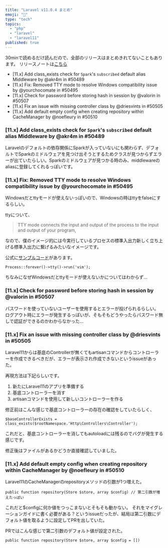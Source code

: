 ```yaml
---
title: "Laravel v11.0.4 まとめ"
emoji: "📘"
type: "tech"
topics:
  - "php"
  - "laravel"
  - "laravel11"
published: true
---
```


30minで読めるだけ読んだので、全部のリリースはまとめきれてないこともあります。
リリースノートは[こちら](https://github.com/laravel/framework/releases/tag/v11.0.4)

- [11.x] Add class_exists check for `Spark`'s `subscribed` default alias Middleware by @akr4m in #50489
- [11.x] Fix: Removed TTY mode to resolve Windows compatibility issue  by @yourchocomate in #50495
- [11.x] Check for password before storing hash in session by @valorin in #50507
- [11.x] Fix an issue with missing controller class by @driesvints in #50505
- [11.x] Add default empty config when creating repository within CacheManager by @noefleury in #50510


### [11.x] Add class_exists check for `Spark`'s `subscribed` default alias Middleware by @akr4m in #50489

Laravelのデフォルトの依存関係にSparkが入っていないにも関わらず、デフォルトでSparkのミドルウェアを見つけ出そうとするためクラスが見つからずエラーが出ていたらしい。Sparkのミドルウェアが見つかる時のみ、middlewareのaliasに登録してくれるっぽいです。

### [11.x] Fix: Removed TTY mode to resolve Windows compatibility issue  by @yourchocomate in #50495


Windowsだとttyモードが使えないっぽいので、Windowsの時はttyをfalseにするらしい。

ttyについて、
> TTY mode connects the input and output of the process to the input and output of your program,

なので、僕のイメージ的には今実行しているプロセスの標準入出力新しく立ち上げる標準入出力に繋げるみたいなイメージです。

公式に[サンプルコード](https://laravel.com/docs/11.x/processes#tty-mode)があります。

```
Process::forever()->tty()->run('vim');
```

ちなみになぜWindowsだとttyモードが使えないかについてはわからず...

### [11.x] Check for password before storing hash in session by @valorin in #50507

パスワードを使っていないユーザーを使用するとエラーが投げられるらしい。
ログアウト時にエラーが発生するっぽいが、そもそもどうやったらパスワード無しで認証ができるのかわからなかった...

### [11.x] Fix an issue with missing controller class by @driesvints in #50505

Laravel11からは基底のControllerが無くてもartisanコマンドからコントローラーを作成できるべきだが、エラーが表示され作成できないというissueがあった。

再現方法は下記らしいです。
1. 新たにLaravel11のアプリを準備する
2. 基底コントローラーを消す
3. artisanコマンドを使用して新しいコントローラーを作る

修正前はこんな感じで基底コントローラーの存在の確認をしていたらしく、
```
$baseControllerExists = class_exists($rootNamespace.'Http\Controllers\Controller');
```
これだと、基底コントローラーを消してもautoloadには残るのでバグが発生する感じです。

修正後はファイルがあるかどうか直接確認していました。

### [11.x] Add default empty config when creating repository within CacheManager by @noefleury in #50510

Laravel11のCacheManagerのrepositoryメソッドの引数が1つ増えた。

```
public function repository(Store $store, array $config) // 第二引数が増えたっぽい
```

これだと$configに何か値をつっこまないとそもそも動かない。
それをマイグレーションガイドに書く必要がある？というissueだったが、結局は第二引数にデフォルト値を取るように設定してPRを出していた。

PRではこんな感じで第二引数のデフォルト値が設定された。
```
public function repository(Store $store, array $config = [])
```

